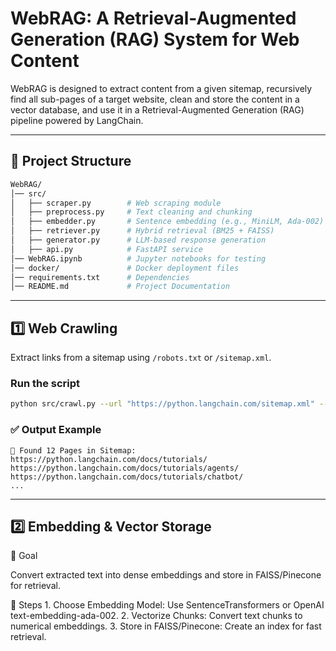 # **WebRAG: A Retrieval-Augmented Generation (RAG) System for Web Content**

WebRAG is designed to extract content from a given sitemap, recursively find all sub-pages of a target website, clean and store the content in a vector database, and use it in a Retrieval-Augmented Generation (RAG) pipeline powered by LangChain. 

---
## 📂 **Project Structure**

```bash
WebRAG/
│── src/
│   ├── scraper.py        # Web scraping module
│   ├── preprocess.py     # Text cleaning and chunking
│   ├── embedder.py       # Sentence embedding (e.g., MiniLM, Ada-002)
│   ├── retriever.py      # Hybrid retrieval (BM25 + FAISS)
│   ├── generator.py      # LLM-based response generation
│   ├── api.py            # FastAPI service
│── WebRAG.ipynb          # Jupyter notebooks for testing
│── docker/               # Docker deployment files
│── requirements.txt      # Dependencies
│── README.md             # Project Documentation
```

---
## **1️⃣ Web Crawling**

Extract links from a sitemap using `/robots.txt` or `/sitemap.xml`. 

### Run the script  
```bash
python src/crawl.py --url "https://python.langchain.com/sitemap.xml" --filter "/docs/tutorials/"
```

### ✅ Output Example
```
🔗 Found 12 Pages in Sitemap:
https://python.langchain.com/docs/tutorials/
https://python.langchain.com/docs/tutorials/agents/
https://python.langchain.com/docs/tutorials/chatbot/
...
```

---
## 2️⃣ Embedding & Vector Storage

🔹 Goal

Convert extracted text into dense embeddings and store in FAISS/Pinecone for retrieval.

🔹 Steps
	1.	Choose Embedding Model: Use SentenceTransformers or OpenAI text-embedding-ada-002.
	2.	Vectorize Chunks: Convert text chunks to numerical embeddings.
	3.	Store in FAISS/Pinecone: Create an index for fast retrieval.